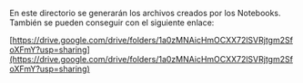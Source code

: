 En este directorio se generarán los archivos creados por los Notebooks. También se pueden conseguir con el siguiente enlace:

[https://drive.google.com/drive/folders/1a0zMNAicHmOCXX72lSVRjtgm2SfoXFmY?usp=sharing](https://drive.google.com/drive/folders/1a0zMNAicHmOCXX72lSVRjtgm2SfoXFmY?usp=sharing)